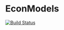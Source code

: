 # EconModels

[![Build Status](https://github.com/caleblangdon/EconModels.jl/actions/workflows/CI.yml/badge.svg?branch=master)](https://github.com/caleblangdon/EconModels.jl/actions/workflows/CI.yml?query=branch%3Amaster)
